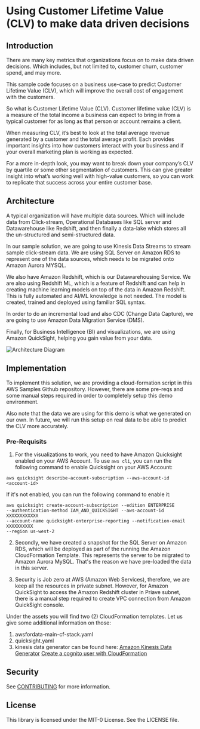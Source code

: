 # Using Customer Lifetime Value (CLV) to make data driven decisions

## Introduction


There are many key metrics that organizations focus on to make data driven decisions. Which includes, but not limited to, customer churn, customer spend, and may more. 

This sample code focuses on a business use-case to predict Customer Lifetime Value (CLV), which will improve the overall cost of engagement with the customers.

So what is Customer Lifetime Value (CLV). Customer lifetime value (CLV) is a measure of the total income a business can expect to bring in from a typical customer for as long as that person or account remains a client.

When measuring CLV, it’s best to look at the total average revenue generated by a customer and the total average profit. Each provides important insights into how customers interact with your business and if your overall marketing plan is working as expected.

For a more in-depth look, you may want to break down your company’s CLV by quartile or some other segmentation of customers. This can give greater insight into what’s working well with high-value customers, so you can work to replicate that success across your entire customer base.

## Architecture

A typical organization will have multiple data sources. Which will include data from Click-stream, Operational Databases like SQL server and Datawarehouse like Redshift, and then finally a data-lake which stores all the un-structured and semi-structured data.

In our sample solution, we are going to use Kinesis Data Streams to stream sample click-stream data. We are using SQL Server on Amazon RDS to represent one of the data sources, which needs to be migrated onto Amazon Aurora MYSQL.

We also have Amazon Redshift, which is our Datawarehousing Service. We are also using Redshift ML, which is a feature of Redshift and can help in creating machine learning models on top of the data in Amazon Redshift. This is fully automated and AI/ML knowledge is not needed. The model is created, trained and deployed using familiar SQL syntax.

In order to do an incremental load and also CDC (Change Data Capture), we are going to use Amazon Data Migration Service (DMS). 

Finally, for Business Intelligence (BI) and visualizations, we are using Amazon QuickSight, helping you gain value from your data.

![Architecture Diagram](https://user-images.githubusercontent.com/20495779/220314364-cff7fec7-e23f-4ea6-9996-a6a48d12e855.png)


## Implementation

To implement this solution, we are providing a cloud-formation script in this AWS Samples Github repository. However, there are some pre-reqs and some manual steps required in order to completely setup this demo environment. 

Also note that the data we are using for this demo is what we generated on our own. In future, we will run this setup on real data to be able to predict the CLV more accurately.

### Pre-Requisits

1. For the visualizations to work, you need to have Amazon Quicksight enabled on your AWS Account. To use `aws cli`, you can run the following command to enable Quicksight on your AWS Account:

`aws quicksight describe-account-subscription --aws-account-id <account-id>`

If it's not enabled, you can run the following command to enable it:

```
aws quicksight create-account-subscription --edition ENTERPRISE 
--authentication-method IAM_AND_QUICKSIGHT --aws-account-id XXXXXXXXXXXX 
--account-name quicksight-enterprise-reporting --notification-email XXXXXXXXXX 
--region us-west-2
```

2. Secondly, we have created a snapshot for the SQL Server on Amazon RDS, which will be deployed as part of the running the Amazon CloudFormation Template. This represents the server to be migrated to Amazon Aurora MySQL. That's the reason we have pre-loaded the data in this server.

3. Security is Job zero at AWS (Amazon Web Services), therefore, we are keep all the resources in private subnet. However, for Amazon QuickSight to access the Amazon Redshift cluster in Priave subnet, there is a manual step required to create VPC connection from Amazon QuickSight console.

Under the assets you will find two (2) CloudFormation templates. Let us give some additional information on those:

1. awsfordata-main-cf-stack.yaml
2. quicksight.yaml
3. kinesis data generator can be found here: 
    [Amazon Kinesis Data Generator](https://awslabs.github.io/amazon-kinesis-data-generator/web/help.htm)
    [Create a cognito user with CloudFormation](https://console.aws.amazon.com/cloudformation/home?region=us-west-2#/stacks/new?stackName=Kinesis-Data-Generator-Cognito-User&templateURL=https://aws-kdg-tools.s3.us-west-2.amazonaws.com/cognito-setup.json)

## Security

See [CONTRIBUTING](CONTRIBUTING.md#security-issue-notifications) for more information.

## License

This library is licensed under the MIT-0 License. See the LICENSE file.
